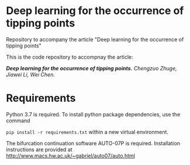 # Deep learning for the occurrence of tipping points
Repository to accompany the article "Deep learning for the occurrence of tipping points"

This is the code repository to accompnay the article:

***Deep learning for the occurrence of tipping points.*** *Chengzuo Zhuge, Jiawei Li, Wei Chen.*

# Requirements

Python 3.7 is required. To install python package dependencies, use the command

`pip install -r requirements.txt`
within a new virtual environment.

The bifurcation continuation software AUTO-07P is required. Installation instructions are provided at http://www.macs.hw.ac.uk/~gabriel/auto07/auto.html
